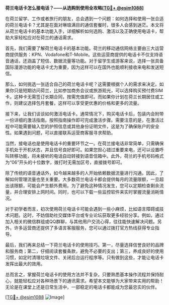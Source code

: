 **荷兰电话卡怎么接电话？——从选购到使用全攻略[[TG💪+ @esim1088](https://t.me/s/esim1088)]**

在荷兰留学、工作或者旅行的朋友，总会遇到一个问题：如何选择和使用一张合适的荷兰电话卡？尤其是在面对琳琅满目的通信套餐时，很多人会感到迷茫。本文将从荷兰电话卡的基本功能入手，详细解析如何选购、激活以及正确使用电话卡，帮助大家轻松应对在荷兰的通话需求。

首先，我们需要了解荷兰电话卡的基本功能。荷兰的移动通信网络主要由三大运营商提供服务：KPN、Vodafone和T-Mobile。这些运营商提供的电话卡不仅支持语音通话，还涵盖了短信、数据流量等功能。对于留学生或游客来说，选择一张具备国际漫游功能的电话卡尤为重要，因为这样可以在国外也能顺利接收来电和发送短信。

那么，如何挑选一张适合自己的荷兰电话卡呢？这需要根据个人的需求来决定。如果你只是短期访问荷兰，比如参加商务会议或旅游观光，可以选择购买预付费SIM卡。这种卡无需签订长期合同，按需充值即可。而如果你计划在荷兰长期居住或工作，则建议选择包月套餐，这样可以享受更优惠的价格和更多的流量。

接下来，让我们谈谈如何激活电话卡。通常情况下，购买电话卡后，包装内会附带一份详细的激活指南。按照指南操作即可完成激活步骤。需要注意的是，在激活过程中可能需要输入您的护照信息或其他身份证明文件，这是为了确保账户的安全性。如果遇到问题，可以直接联系运营商客服寻求帮助。

当然，接电话也是使用电话卡的重要环节之一。在荷兰接电话非常简单，只需确保手机处于开机状态，并且信号良好即可。如果您担心错过重要来电，还可以设置呼叫转移功能，将未接听的电话自动转接到语音信箱中。此外，荷兰的手机号码格式为“06”开头的十位数字，拨打时无需加区号，直接拨号即可。

除了传统的语音通话外，如今越来越多的人开始依赖数据流量进行沟通。因此，了解如何管理流量也至关重要。大多数荷兰电话卡都会提供每月的流量限额，一旦超出该限额，可能会产生额外费用。为了避免这种情况发生，您可以定期检查剩余流量，并合理安排上网时间。同时，也可以下载一些监控软件来实时掌握流量消耗情况。

对于初学者而言，初次使用荷兰电话卡可能会遇到一些小麻烦，比如语言障碍或技术问题。这时，不妨借助社交媒体平台或专业论坛获取更多经验分享。例如，通过加入相关的微信群组或QQ群聊，与其他用户交流心得，往往能快速解决问题。另外，许多运营商还提供了多语言客服服务，您可以通过拨打官方热线获得专业指导。

最后，我们再来总结一下荷兰电话卡的使用技巧。第一，尽量选择信誉良好的品牌和服务商；第二，仔细阅读套餐条款，避免不必要的支出；第三，养成良好的使用习惯，如定时清理垃圾文件、关闭后台运行程序等。只有做到这些，才能让电话卡发挥出最大的效用。

总而言之，掌握荷兰电话卡的使用方法并不复杂，只要熟悉基本操作流程并保持耐心，就能轻松应对各种场景下的通讯需求。希望本文能够为大家带来实用的帮助！无论是在课堂上还是日常生活中，一部稳定的电话卡都能成为您最忠实的伙伴。

[[TG💪+ @esim1088](https://t.me/s/esim1088) ![Image](https://i.postimg.cc/4NQfJmqS/Snipaste-2025-05-13-00-14-12.png)]